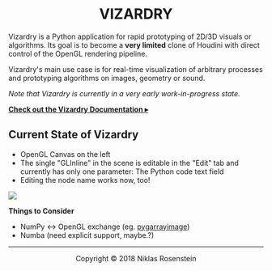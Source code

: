 <h1 align="center">VIZARDRY</h1>

Vizardry is a Python application for rapid prototyping of 2D/3D visuals or
algorithms. Its goal is to become a **very limited** clone of Houdini with
direct control of the OpenGL rendering pipeline.

Vizardry's main use case is for real-time visualization of arbitrary processes
and prototyping algorithms on images, geometry or sound.

*Note that Vizardry is currently in a very early work-in-progress state.*

[**Check out the Vizardry Documentation ▸**](docs/README.md)

## Current State of Vizardry

* OpenGL Canvas on the left
* The single "GLInline" in the scene is editable in the "Edit" tab and
  currently has only one parameter: The Python code text field
* Editing the node name works now, too!

![](https://i.imgur.com/AXz9J2j.png)


__Things to Consider__

* NumPy <-> OpenGL exchange (eg. [pygarrayimage](http://code.astraw.com/projects/motmot/pygarrayimage.html))
* Numba (need explicit support, maybe.?)

---

<p align="center">Copyright &copy; 2018 Niklas Rosenstein</p>
